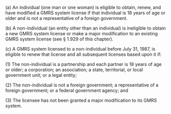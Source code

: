 (a) An individual (one man or one woman) is eligible to obtain, renew, and have modified a GMRS system license if that individual is 18 years of age or older and is not a representative of a foreign government.

(b) A non-individual (an entity other than an individual) is ineligible to obtain a new GMRS system license or make a major modification to an existing GMRS system license (see § 1.929 of this chapter).

(c) A GMRS system licensed to a non-individual before July 31, 1987, is eligible to renew that license and all subsequent licenses based upon it if:

(1) The non-individual is a partnership and each partner is 18 years of age or older; a corporation; an association; a state, territorial, or local government unit; or a legal entity;

(2) The non-individual is not a foreign government; a representative of a foreign government; or a federal government agency; and
                                    

(3) The licensee has not been granted a major modification to its GMRS system.

